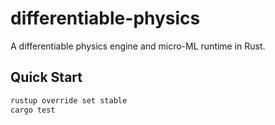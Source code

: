 # differentiable-physics

A differentiable physics engine and micro-ML runtime in Rust.

## Quick Start

```bash
rustup override set stable
cargo test
``` 